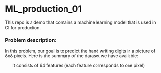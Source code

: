 # ML_production_01
This repo is a demo that contains a machine learning model that is used in CI for production.

<h3>
Problem description:
</h3>
In this problem, our goal is to predict the hand writing digits in a picture of 8x8 pixels. Here is the summary of the dataset we have available:
<ul>
  It consists of 64 features (each feature corresponds to one pixel)
</ul>
